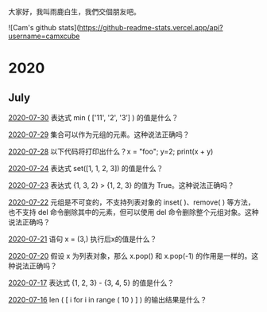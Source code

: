 大家好，我叫雨鹿白生，我們交個朋友吧。


![Cam's github stats](https://github-readme-stats.vercel.app/api?username=camxcube

# 2020
##   July

[2020-07-30](answer_files/200730.md)
表达式 min ( ['11', '2', '3’] ) 的值是什么？
<br>

[2020-07-29](answer_files/200729.md)
集合可以作为元组的元素。这种说法正确吗？
<br>

[2020-07-28](answer_files/200728.md)
以下代码将打印出什么？x = "foo"; y=2; print(x + y)
<br>

[2020-07-24](answer_files/200724.md)
表达式 set([1, 1, 2, 3]) 的值是什么？
<br>

[2020-07-23](answer_files/200723.md)
表达式 {1, 3, 2} > {1, 2, 3} 的值为 True。这种说法正确吗？
<br>

[2020-07-22](answer_files/200722.md)
元组是不可变的，不支持列表对象的 inset( )、remove( ) 等方法，也不支持 del 命令删除其中的元素，但可以使用 del 命令删除整个元组对象。这种说法正确吗？
<br>

[2020-07-21](answer_files/200721.md)
语句 x = (3,) 执行后x的值是什么？
<br>

[2020-07-20](answer_files/200720.md)
假设 x 为列表对象，那么 x.pop() 和 x.pop(-1) 的作用是一样的。这种说法正确吗？
<br>

[2020-07-17](answer_files/200717.md)
表达式 {1, 2, 3} - {3, 4, 5} 的值是什么？
<br>

[2020-07-16](answer_files/200716.md)
len ( [ i for i in range ( 10 ) ] ) 的输出结果是什么？

